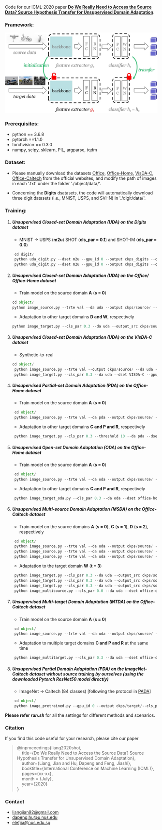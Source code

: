 Code for our ICML-2020 paper [**Do We Really Need to Access the Source Data? Source Hypothesis Transfer for Unsupervised Domain Adaptation**](https://arxiv.org/abs/2002.08546). 

### Framework:  

<img src="figs/shot.jpg" width="600"/>

### Prerequisites:
- python == 3.6.8
- pytorch ==1.1.0
- torchvision == 0.3.0
- numpy, scipy, sklearn, PIL, argparse, tqdm

### Dataset:

- Please manually download the datasets [Office](https://drive.google.com/file/d/0B4IapRTv9pJ1WGZVd1VDMmhwdlE/view), [Office-Home](https://drive.google.com/file/d/0B81rNlvomiwed0V1YUxQdC1uOTg/view), [VisDA-C](https://github.com/VisionLearningGroup/taskcv-2017-public/tree/master/classification), [Office-Caltech](http://www.vision.caltech.edu/Image_Datasets/Caltech101/101_ObjectCategories.tar.gz) from the official websites, and modify the path of images in each '.txt' under the folder './object/data/'.

- Concerning the **Digits** dsatasets, the code will automatically download three digit datasets (i.e., MNIST, USPS, and SVHN) in './digit/data/'.

### Training:
1. ##### Unsupervised Closed-set Domain Adaptation (UDA) on the Digits dataset
	- MNIST -> USPS (**m2u**)   SHOT (**cls_par = 0.1**) and SHOT-IM (**cls_par = 0.0**)
	```python
	 cd digit/
	 python uda_digit.py --dset m2u --gpu_id 0 --output ckps_digits --cls_par 0.0
	 python uda_digit.py --dset m2u --gpu_id 0 --output ckps_digits --cls_par 0.1
	```
	
2. ##### Unsupervised Closed-set Domain Adaptation (UDA) on the Office/ Office-Home dataset
	- Train model on the source domain **A** (**s = 0**)
    ```python
    cd object/
    python image_source.py --trte val --da uda --output ckps/source/ --gpu_id 0 --dset office --max_epoch 100 --s 0
    ```
	
	- Adaptation to other target domains **D and W**, respectively
    ```python
    python image_target.py --cls_par 0.3 --da uda --output_src ckps/source/ --output ckps/target/ --gpu_id 0 --dset office --s 0  
    ```
   
3. ##### Unsupervised Closed-set Domain Adaptation (UDA) on the VisDA-C dataset
	- Synthetic-to-real 
    ```python
    cd object/
	 python image_source.py --trte val --output ckps/source/ --da uda --gpu_id 0 --dset VISDA-C --net resnet101 --lr 1e-3 --max_epoch 10 --s 0
	 python image_target.py --cls_par 0.3 --da uda --dset VISDA-C --gpu_id 0 --s 0 --output_src ckps/source/ --output ckps/target/ --net resnet101 --lr 1e-3
	 ```
	
4. ##### Unsupervised Partial-set Domain Adaptation (PDA) on the Office-Home dataset
	- Train model on the source domain **A** (**s = 0**)
	```python
	 cd object/
	 python image_source.py --trte val --da pda --output ckps/source/ --gpu_id 0 --dset office-home --max_epoch 50 --s 0
	```

	- Adaptation to other target domains **C and P and R**, respectively
	```python
	 python image_target.py --cls_par 0.3 --threshold 10 --da pda --dset office-home --gpu_id 0 --s 0 --output_src ckps/source/ --output ckps/target/
	```
   
5. ##### Unsupervised Open-set Domain Adaptation (ODA) on the Office-Home dataset
	- Train model on the source domain **A** (**s = 0**)
	```python
	 cd object/
	 python image_source.py --trte val --da oda --output ckps/source/ --gpu_id 0 --dset office-home --max_epoch 50 --s 0
	```
	
	- Adaptation to other target domains **C and P and R**, respectively
	```python
	 python image_target_oda.py --cls_par 0.3 --da oda --dset office-home --gpu_id 0 --s 0 --output_src ckps/source/ --output ckps/target/
	```
	
6. ##### Unsupervised Multi-source Domain Adaptation (MSDA) on the Office-Caltech dataset
	- Train model on the source domains **A** (**s = 0**), **C** (**s = 1**), **D** (**s = 2**), respectively
	```python
	 cd object/
	 python image_source.py --trte val --da uda --output ckps/source/ --gpu_id 0 --dset office-caltech --max_epoch 100 --s 0
	 python image_source.py --trte val --da uda --output ckps/source/ --gpu_id 0 --dset office-caltech --max_epoch 100 --s 1
	 python image_source.py --trte val --da uda --output ckps/source/ --gpu_id 0 --dset office-caltech --max_epoch 100 --s 2
	```
	
	- Adaptation to the target domain **W** (**t = 3**)
	```python
	 python image_target.py --cls_par 0.3 --da uda --output_src ckps/source/ --output ckps/target/ --gpu_id 0 --dset office --s 0
	 python image_target.py --cls_par 0.3 --da uda --output_src ckps/source/ --output ckps/target/ --gpu_id 0 --dset office --s 1
	 python image_target.py --cls_par 0.3 --da uda --output_src ckps/source/ --output ckps/target/ --gpu_id 0 --dset office --s 0
	 python image_multisource.py --cls_par 0.0 --da uda --dset office-caltech --gpu_id 0 --t 3 --output_src ckps/source/ --output ckps/target/
	```
	
7. ##### Unsupervised Multi-target Domain Adaptation (MTDA) on the Office-Caltech dataset
	- Train model on the source domain **A** (**s = 0**)
	```python
	 cd object/
	 python image_source.py --trte val --da uda --output ckps/source/ --gpu_id 0 --dset office-caltech --max_epoch 100 --s 0
	```
	
	- Adaptation to multiple target domains **C and P and R** at the same time
	```python
	 python image_multitarget.py --cls_par 0.3 --da uda --dset office-caltech --gpu_id 0 --s 0 --output_src ckps/source/ --output ckps/target/
	```
	
8. ##### Unsupervised Partial Domain Adaptation (PDA) on the ImageNet-Caltech dataset without source training by ourselves (using the downloaded Pytorch ResNet50 model directly)
	- ImageNet -> Caltech (84 classes) [following the protocol in [PADA](https://github.com/thuml/PADA/tree/master/pytorch/data/imagenet-caltech)]
	```python
	 cd object/
	 python image_pretrained.py --gpu_id 0 --output ckps/target/--cls_par 0.3
	```

**Please refer *run.sh*** for all the settings for different methods and scenarios.

### Citation

If you find this code useful for your research, please cite our paper

> @inproceedings{liang2020shot,  
>  &nbsp; &nbsp;  title={Do We Really Need to Access the Source Data? Source Hypothesis Transfer for Unsupervised Domain Adaptation},  
>  &nbsp; &nbsp;  author={Liang, Jian and Hu, Dapeng and Feng, Jiashi},  
>  &nbsp; &nbsp;  booktitle={International Conference on Machine Learning (ICML)},  
>  &nbsp; &nbsp;  pages={xx-xx},  
>  &nbsp; &nbsp;  month = {July},  
>  &nbsp; &nbsp;  year={2020}  
> }

### Contact

- [liangjian92@gmail.com](mailto:liangjian92@gmail.com)
- [dapeng.hu@u.nus.edu](mailto:dapeng.hu@u.nus.edu)
- [elefjia@nus.edu.sg](mailto:elefjia@nus.edu.sg)
